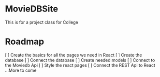 # MovieDBSite
This is for a project class for College

# Roadmap
  [ ] Create the basics for all the pages we need in React
  [ ] Create the database
  [ ] Connect the database
  [ ] Create needed models
  [ ] Connect to the Moviedb Api
  [ ] Style the react pages
  [ ] Connect the REST Api to React
  ...More to come
